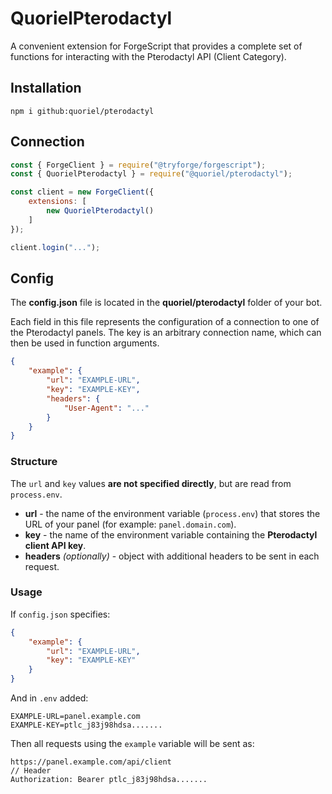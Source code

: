 # QuorielPterodactyl
A convenient extension for ForgeScript that provides a complete set of functions for interacting with the Pterodactyl API (Client Category).

## Installation
```
npm i github:quoriel/pterodactyl
```

## Connection
```js
const { ForgeClient } = require("@tryforge/forgescript");
const { QuorielPterodactyl } = require("@quoriel/pterodactyl");

const client = new ForgeClient({
    extensions: [
        new QuorielPterodactyl()
    ]
});

client.login("...");
```

## Config
The **config.json** file is located in the **quoriel/pterodactyl** folder of your bot.

Each field in this file represents the configuration of a connection to one of the Pterodactyl panels. The key is an arbitrary connection name, which can then be used in function arguments.

```json
{
    "example": {
        "url": "EXAMPLE-URL",
        "key": "EXAMPLE-KEY",
        "headers": {
            "User-Agent": "..."
        }
    }
}
````

### Structure
The `url` and `key` values **are not specified directly**, but are read from `process.env`.
- **url** - the name of the environment variable (`process.env`) that stores the URL of your panel (for example: `panel.domain.com`).
- **key** - the name of the environment variable containing the **Pterodactyl client API key**.
- **headers** *(optionally)* - object with additional headers to be sent in each request.

### Usage
If `config.json` specifies:
```json
{
    "example": {
        "url": "EXAMPLE-URL",
        "key": "EXAMPLE-KEY"
    }
}
```

And in `.env` added:
```
EXAMPLE-URL=panel.example.com
EXAMPLE-KEY=ptlc_j83j98hdsa.......
```

Then all requests using the `example` variable will be sent as:
```
https://panel.example.com/api/client
// Header
Authorization: Bearer ptlc_j83j98hdsa.......
```
